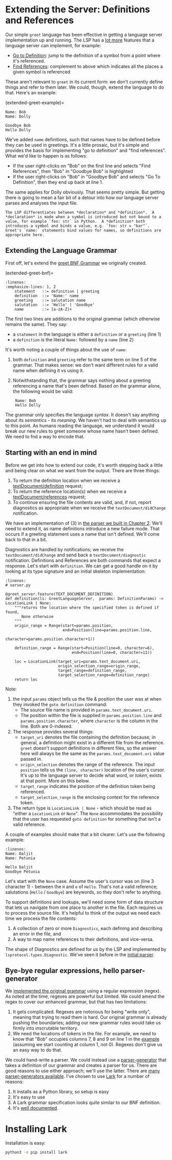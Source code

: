 # Extending the Server: Definitions and References

Our simple `greet` language has been effective in getting a language server implementation up and running.  The LSP has a [lot more](https://microsoft.github.io/language-server-protocol/specifications/lsp/3.17/specification/#languageFeatures) features that a language server can implement, for example:

* [Go to Definition](https://microsoft.github.io/language-server-protocol/specifications/lsp/3.17/specification/#textDocument_definition): jump to the definition of a symbol from a point where it's referenced.
* [Find References](https://microsoft.github.io/language-server-protocol/specifications/lsp/3.17/specification/#textDocument_references): complement to above which indicates all the places a given symbol is referenced

These aren't relevant to `greet` in its current form: we don't currently define things and refer to them later.  We could, though, extend the language to do that.  Here's an example:

(extended-greet-example)=

```text
Name: Bob
Name: Dolly

Goodbye Bob
Hello Dolly
```

We've added `name` definitions, such that names have to be defined before they can be used in greetings.  It's a little prosaic, but it's simple and provides the basis for implementing "go to definition" and "find references".  What we'd like to happen is as follows:

* If the user right-clicks on "Bob" on the first line and selects "Find References", then "Bob" in "Goodbye Bob" is highlighted
* If the user right-clicks on "Bob" in "Goodbye Bob" and selects "Go To Definition", then they end up back at line 1.

The same applies for Dolly obviously.  That seems pretty simple.  But getting there is going to mean a fair bit of a detour into how our language server parses and analyses the input file.

```{note}
The LSP differentiates between *declaration* and *definition*.  A *declaration* is made when a symbol is introduced but not bound to a value, for example `foo: str` in Python.  A *definition* both introduces a symbol and binds a value, e.g. `foo: str = "bar"`.  Greet's `name:` statements bind values for names, so definitions are appropriate here.
```

## Extending the Language Grammar

First off, let's extend the [greet BNF Grammar](#greet-grammar) we originally created.

(extended-greet-bnf)=

```{code-block} bnf
:linenos:
:emphasize-lines: 1, 2
    statement   ::= definition | greeting
    definition  ::= 'Name:' name
    greeting    ::= salutation name
    salutation  ::= 'Hello' | 'Goodbye'
    name        ::= [a-zA-Z]+
```

The first two lines are additions to the original grammar (which otherwise remains the same).  They say:

* a `statement` in the language is either a `definition` or a `greeting` (line 1)
* a `definition` is the literal `Name:` followed by a `name` (line 2)

It's worth noting a couple of things about the use of `name`:

1. both `definition` and `greeting` refer to the same term on line 5 of the grammar.  That makes sense: we don't want different rules for a valid name when defining it vs using it.
1. Notwithstanding that, the grammar says nothing about a greeting referencing a name that's been defined.  Based on the grammar alone, the following would be valid:

        Name: Bob
        Hello Dolly

The grammar only specifies the language *syntax*.  It doesn't say anything about its *semantics* - its *meaning*.  We haven't had to deal with semantics up to this point.  As humans reading the language, we understand it would break our new rules to greet someone whose name hasn't been defined.  We need to fnd a way to encode that.

## Starting with an end in mind

Before we get into how to extend our code, it's worth stepping back a little and being clear on what we want from the output.  There are three things:

1. To return the definition location when we receive a [textDocument/definition](https://microsoft.github.io/language-server-protocol/specifications/lsp/3.17/specification/#textDocument_definition) request;
1. To return the reference location(s) when we receive a [textDocument/references](https://microsoft.github.io/language-server-protocol/specifications/lsp/3.17/specification/#textDocument_references) request;
1. To continue ensuring the file contents are valid, and, if not, report diagnostics as appropriate when we receive the `textDocument/didChange` notification.

We have an implementation of (3) in [the parser we built in Chapter 2](#regex-based-greet-parser).  We'll need to extend it, as name definitions introduce a new failure mode.  That occurs if a greeting statement uses a name that isn't defined.  We'll come back to that in a bit.

Diagnostics are handled by notifications; we receive the `textDocument/didChange` and send back a `textDocument/diagnostic` notification. Definitions and References are both commands that expect a response.  Let's start with `definition`.  We can get a good handle on it by looking at its type signature and an initial skeleton implementation:

```{code-block} python
:linenos:
# server.py

@greet_server.feature(TEXT_DOCUMENT_DEFINITION)
def definition(ls: GreetLanguageServer,  params: DefinitionParams) -> LocationLink | None:
    """returns the location where the specified token is defined if found,
       None otherwise
    """
    origin_range = Range(start=params.position,
                         end=Position(line=params.position.line, 
                                      character=params.position.character+1))
    
    definition_range = Range(start=Position(line=0, character=6),
                             end=Position(line=0, character=11))
    
    loc = LocationLink(target_uri=params.text_document.uri,
                       origin_selection_range=origin_range,
                       target_range=definition_range,
                       target_selection_range=definition_range)
    return loc

```

Note:

1. the input `params` object tells us the file & position the user was at when they invoked the `goto definition` command:
    * The source file name is provided in `params.text_document.uri`.    
    * The position within the file is supplied in `params.position.line` and `params.position.character`, where `character` is the column in the line.  Both are 0-indexed.
1. The response provides several things:
    * `target_uri` denotes the file containing the definition because, in general, a definition might exist in a different file from the reference.  `greet` doesn't support definitions in different files, so the answer here will always be the same as the `params.text_document.uri` value passed in. 
    * `origin_selection` denotes the range of the reference.  The input `position` tells us the `(line, character)` location of the user's cursor.  It's up to the language server to decide what word, or *token*, exists at that point.  More on this below.
    * `target_range` indicates the position of the definition token being referenced.
    * `target_selection_range` is the enclosing context for the reference token.
1. The return type is `LocationLink | None` - which should be read as "either a `LocationLink` or `None`".  The `None` accommodates the possibility that the user has requested `goto definition` for something that isn't a valid reference.

A couple of examples should make that a bit clearer.  Let's use the following example:

```{code-block}
:linenos:
Name: Daljit
Name: Petunia

Hello Daljit
Goodbye Petunia
```

Let's start with the `None` case.  Assume the user's cursor was on (line 3 character 1) - between the `H` and `e` of `Hello`.  That's not a valid reference; salutations (`Hello` / `Goodbye`) are keywords, so they don't refer to anything.







To support definitions and lookups, we'll need some form of data structure that lets us navigate from one place to another in the file.  Each requires us to process the source file.  It's helpful to think of the output we need each time we process the file contents:

1. A collection of zero or more `Diagnostics`, each defining and describing an error in the file, and
1. A way to map name references to their definitions, and vice-versa.

The shape of Diagnostics are defined for us by the LSP and implemented by `lsprotocol.types.Diagnostic`.   We've seen it before in the [initial parser](#regex-based-greet-parser).  


## Bye-bye regular expressions, hello parser-generator

We [implemented the original grammar](language-regex) using a regular expression (regex).  As noted at the time, regexes are powerful but limited.  We could amend the regex to cover our enhanced grammar, but that has two limitations:

1. It gets complicated.  Regexes are notorious for being "write only", meaning that trying to read them is hard.  Our original grammar is already pushing the boundaries; adding our new grammar rules would take us firmly into inscrutable territory.
1. We need the locations of tokens in the file.  For example, we need to know that "Bob" occupies columns 7, 8 and 9 on line 1 in the [example](#extended-greet-example) (assuming we start counting at column 1, not 0).  Regexes don't give us an easy way to do that.

We could hand-write a parser.  We could instead use a [parser-generator](https://en.wikipedia.org/wiki/Comparison_of_parser_generators) that takes a definition of our grammar and creates a parser for us.  There are good reasons to use either approach; we'll use the latter.  There are [many parser-generators available](https://en.wikipedia.org/wiki/Comparison_of_parser_generators).  I've chosen to use [Lark](https://github.com/lark-parser/lark) for a number of reasons:

1. It installs as a Python library, so setup is easy
1. It's easy to use
1. A Lark grammar specification looks quite similar to our BNF definition.
1. It's [well documented](https://lark-parser.readthedocs.io/en/latest/).

# Installing Lark

Installation is easy:

```bash
python3 -m pip install lark
```



